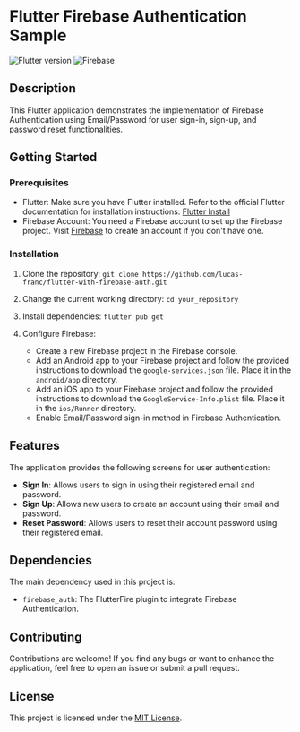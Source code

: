 # Flutter Firebase Authentication Sample

![Flutter version](https://img.shields.io/badge/Flutter-v3-blue?logo=flutter)
![Firebase](https://img.shields.io/badge/Firebase-v9.0.0-orange?logo=firebase)

## Description

This Flutter application demonstrates the implementation of Firebase Authentication using Email/Password for user sign-in, sign-up, and password reset functionalities.

## Getting Started

### Prerequisites

- Flutter: Make sure you have Flutter installed. Refer to the official Flutter documentation for installation instructions: [Flutter Install](https://flutter.dev/docs/get-started/install)
- Firebase Account: You need a Firebase account to set up the Firebase project. Visit [Firebase](https://firebase.google.com/) to create an account if you don't have one.

### Installation

1. Clone the repository:
   `git clone https://github.com/lucas-franc/flutter-with-firebase-auth.git`

2. Change the current working directory:
   `cd your_repository`

3. Install dependencies:
   `flutter pub get`

4. Configure Firebase:
   - Create a new Firebase project in the Firebase console.
   - Add an Android app to your Firebase project and follow the provided instructions to download the `google-services.json` file. Place it in the `android/app` directory.
   - Add an iOS app to your Firebase project and follow the provided instructions to download the `GoogleService-Info.plist` file. Place it in the `ios/Runner` directory.
   - Enable Email/Password sign-in method in Firebase Authentication.

## Features

The application provides the following screens for user authentication:

- **Sign In**: Allows users to sign in using their registered email and password.
- **Sign Up**: Allows new users to create an account using their email and password.
- **Reset Password**: Allows users to reset their account password using their registered email.

## Dependencies

The main dependency used in this project is:

- `firebase_auth`: The FlutterFire plugin to integrate Firebase Authentication.

## Contributing

Contributions are welcome! If you find any bugs or want to enhance the application, feel free to open an issue or submit a pull request.

## License

This project is licensed under the [MIT License](LICENSE).
